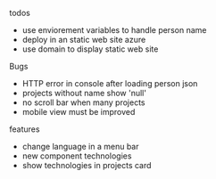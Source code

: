 todos
- use enviorement variables to handle person name
- deploy in an static web site azure
- use domain to display static web site

Bugs 
- HTTP error in console after loading person json
- projects without name show 'null'
- no scroll bar when many projects
- mobile view must be improved

features
- change language in a menu bar
- new component technologies
- show technologies in projects card
